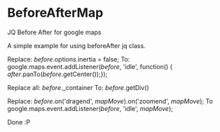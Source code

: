 # BeforeAfterMap
JQ Before After for google maps

A simple example for using beforeAfter jq class.

Replace:
  _before_.options.inertia = false;
To:
  google.maps.event.addListener(_before_, 'idle', function() { _after_.panTo(_before_.getCenter());});

Replace all:
  _before_._container
To:
  _before_.getDiv()
  
Replace:
  _before_.on('dragend', _mapMove_).on('zoomend', _mapMove_);
To
  google.maps.event.addListener(_before_, 'idle', _mapMove_);
  
Done :P
